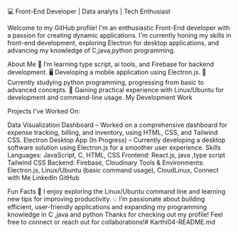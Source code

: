 💻 Front-End Developer | Data analyts | Tech Enthusiast

Welcome to my GitHub profile! I'm an enthusiastic Front-End developer with a passion for creating dynamic applications. I'm currently honing my skills in front-end development, exploring Electron for desktop applications, and advancing my knowledge of C,java,python programming.

About Me
🌱 I’m learning type script, ai tools, and  Firebase for backend development.
🖥️ Developing a mobile application using Electron.js.
📖 Currently studying  python programming, progressing from basic to advanced concepts.
🐧 Gaining practical experience with Linux/Ubuntu for development and command-line usage.
My Development Work

Projects I've Worked On:

 Data Visualization Dashboard – Worked on a comprehensive dashboard for expense tracking, billing, and inventory, using HTML, CSS, and Tailwind CSS.
Electron Desktop App (In Progress) – Currently developing a desktop software solution using Electron.js for a smoother user experience.
Skills
Languages: JavaScript, C, HTML, CSS
Frontend: React.js, java ,type script Tailwind CSS
Backend: Firebase, Cloudinary
Tools & Environments: Electron.js, Linux/Ubuntu (basic command usage), CloudLinux, 
Connect with Me
LinkedIn GitHub

Fun Facts
📂 I enjoy exploring the Linux/Ubuntu command line and learning new tips for improving productivity.
💡 I’m passionate about building efficient, user-friendly applications and expanding my programming knowledge in C ,java and python
Thanks for checking out my profile! Feel free to connect or reach out for collaborations!# Karthi04-README.md
